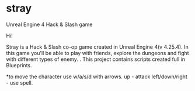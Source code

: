# stray
Unreal Engine 4 Hack &amp; Slash game

Hi! 

Stray is a Hack & Slash co-op game created in Unreal Engine 4(v 4.25.4).
In this game you'll be able to play with friends, explore the dungeons and fight with different types of enemy. . This project contains scripts created full in Blueprints.

*to move the character use w/a/s/d with arrows.
up - attack
left/down/right - use spell.

